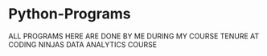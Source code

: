 # Python-Programs
ALL PROGRAMS HERE ARE DONE BY ME DURING MY COURSE TENURE AT CODING NINJAS DATA ANALYTICS COURSE
